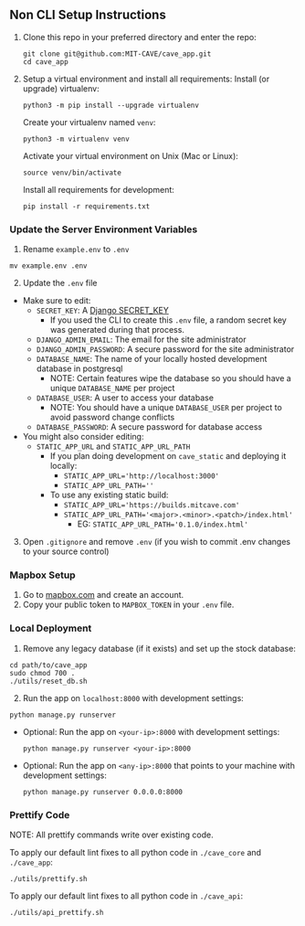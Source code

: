 ## Non CLI Setup Instructions

1. Clone this repo in your preferred directory and enter the repo:
    ```
    git clone git@github.com:MIT-CAVE/cave_app.git
    cd cave_app
    ```

2. Setup a virtual environment and install all requirements:
    Install (or upgrade) virtualenv:
    ```
    python3 -m pip install --upgrade virtualenv
    ```
    Create your virtualenv named `venv`:
    ```
    python3 -m virtualenv venv
    ```
    Activate your virtual environment on Unix (Mac or Linux):
    ```
    source venv/bin/activate
    ```
    Install all requirements for development:
    ```
    pip install -r requirements.txt
    ```

### Update the Server Environment Variables

1. Rename `example.env` to `.env`
  ```
  mv example.env .env
  ```
2. Update the `.env` file
  - Make sure to edit:
    - `SECRET_KEY`: A [Django SECRET_KEY](https://docs.djangoproject.com/en/4.1/ref/settings/#secret-key)
      - If you used the CLI to create this `.env` file, a random secret key was generated during that process.
    - `DJANGO_ADMIN_EMAIL`: The email for the site administrator
    - `DJANGO_ADMIN_PASSWORD`: A secure password for the site administrator
    - `DATABASE_NAME`: The name of your locally hosted development database in postgresql
      - NOTE: Certain features wipe the database so you should have a unique `DATABASE_NAME` per project
    - `DATABASE_USER`: A user to access your database
      - NOTE: You should have a unique `DATABASE_USER` per project to avoid password change conflicts
    - `DATABASE_PASSWORD`: A secure password for database access
  - You might also consider editing:
    - `STATIC_APP_URL` and `STATIC_APP_URL_PATH`
      - If you plan doing development on `cave_static` and deploying it locally:
        - `STATIC_APP_URL='http://localhost:3000'`
        - `STATIC_APP_URL_PATH=''`
      - To use any existing static build:
        - `STATIC_APP_URL='https://builds.mitcave.com'`
        - `STATIC_APP_URL_PATH='<major>.<minor>.<patch>/index.html'`
          - EG: `STATIC_APP_URL_PATH='0.1.0/index.html'`
3. Open `.gitignore` and remove `.env` (if you wish to commit .env changes to your source control)


### Mapbox Setup

1. Go to [mapbox.com](https://mapbox.com) and create an account.
2. Copy your public token to `MAPBOX_TOKEN` in your `.env` file.


### Local Deployment

1. Remove any legacy database (if it exists) and set up the stock database:
  ```
  cd path/to/cave_app
  sudo chmod 700 .
  ./utils/reset_db.sh
  ```
2. Run the app on `localhost:8000` with development settings:
  ```
  python manage.py runserver
  ```
  - Optional: Run the app on `<your-ip>:8000` with development settings:
    ```
    python manage.py runserver <your-ip>:8000
    ```

  - Optional: Run the app on `<any-ip>:8000` that points to your machine with development settings:
    ```
    python manage.py runserver 0.0.0.0:8000
    ```

### Prettify Code
NOTE: All prettify commands write over existing code.

To apply our default lint fixes to all python code in `./cave_core` and `./cave_app`:
```
./utils/prettify.sh
```

To apply our default lint fixes to all python code in `./cave_api`:
```
./utils/api_prettify.sh
```
